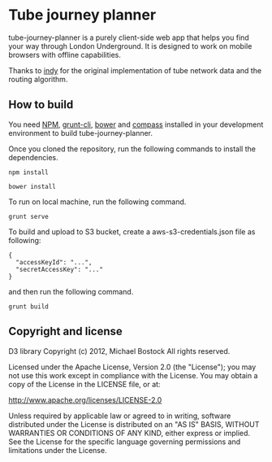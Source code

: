 Tube journey planner
====

tube-journey-planner is a purely client-side web app that helps you find your way through London Underground. It is designed to work on mobile browsers with offline capabilities.

Thanks to [indy](http://github.com/indy) for the original implementation of tube network data and the routing algorithm.

How to build
---

You need [NPM](https://www.npmjs.com/), [grunt-cli](http://gruntjs.com/), [bower](http://bower.io/) and [compass](http://compass-style.org/install/) installed in your development environment to build tube-journey-planner.

Once you cloned the repository, run the following commands to install the dependencies.

`npm install`

`bower install`

To run on local machine, run the following command. 

`grunt serve`

To build and upload to S3 bucket, create a aws-s3-credentials.json file as following:

```
{
  "accessKeyId": "...",
  "secretAccessKey": "..."
}
```
and then run the following command.

`grunt build`

Copyright and license
---

D3 library Copyright (c) 2012, Michael Bostock
All rights reserved.


Licensed under the Apache License, Version 2.0 (the "License");
you may not use this work except in compliance with the License.
You may obtain a copy of the License in the LICENSE file, or at:

   http://www.apache.org/licenses/LICENSE-2.0

Unless required by applicable law or agreed to in writing, software
distributed under the License is distributed on an "AS IS" BASIS,
WITHOUT WARRANTIES OR CONDITIONS OF ANY KIND, either express or implied.
See the License for the specific language governing permissions and
limitations under the License.
